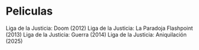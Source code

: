 # Peliculas
Liga de la Justicia: Doom (2012)
Liga de la Justicia: La Paradoja Flashpoint (2013)
Liga de la Justicia: Guerra (2014)
Liga de la Justicia: Aniquilación (2025)